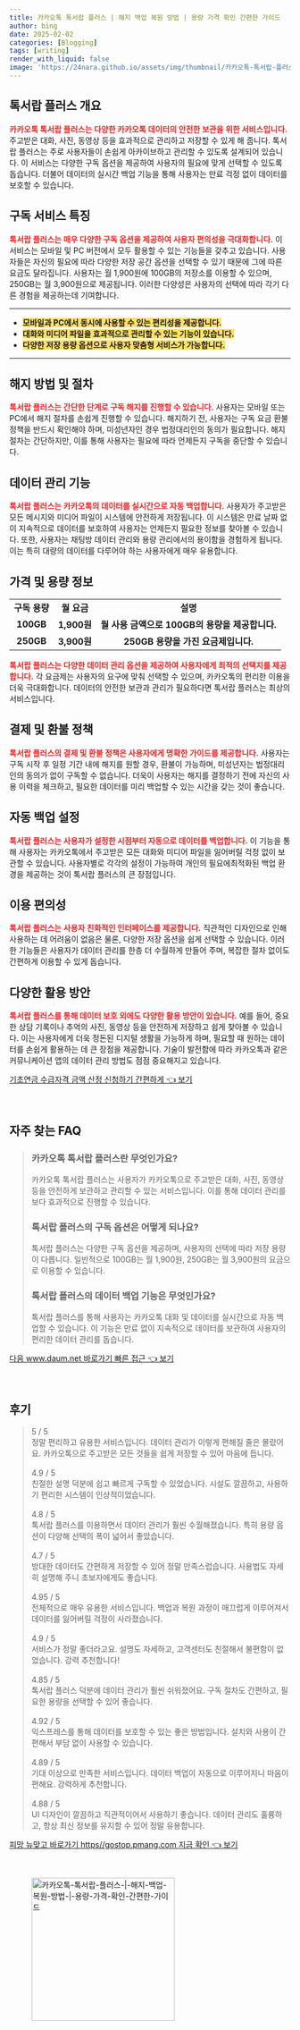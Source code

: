 ```yaml
---
title: 카카오톡 톡서랍 플러스 | 해지 백업 복원 방법 | 용량 가격 확인 간편한 가이드
author: bing
date: 2025-02-02
categories: [Blogging]
tags: [writing]
render_with_liquid: false
image: 'https://24nara.github.io/assets/img/thumbnail/카카오톡-톡서랍-플러스-|-해지-백업-복원-방법-|-용량-가격-확인-간편한-가이드.webp'
---
```



<h2 id='톡서랍 플러스 개요'>톡서랍 플러스 개요</h2>

<p><b><span style="color: #ee2323;">카카오톡 톡서랍 플러스는 다양한 카카오톡 데이터의 안전한 보관을 위한 서비스입니다.</span></b> 주고받은 대화, 사진, 동영상 등을 효과적으로 관리하고 저장할 수 있게 해 줍니다. 톡서랍 플러스는 주로 사용자들이 손쉽게 아카이브하고 관리할 수 있도록 설계되어 있습니다. 이 서비스는 다양한 구독 옵션을 제공하여 사용자의 필요에 맞게 선택할 수 있도록 돕습니다. 더불어 데이터의 실시간 백업 기능을 통해 사용자는 만료 걱정 없이 데이터를 보호할 수 있습니다.</p>

<h2 id='구독 서비스 특징'>구독 서비스 특징</h2>

<p><b><span style="color: #ee2323;">톡서랍 플러스는 매우 다양한 구독 옵션을 제공하여 사용자 편의성을 극대화합니다.</span></b> 이 서비스는 모바일 및 PC 버전에서 모두 활용할 수 있는 기능들을 갖추고 있습니다. 사용자들은 자신의 필요에 따라 다양한 저장 공간 옵션을 선택할 수 있기 때문에 그에 따른 요금도 달라집니다. 사용자는 월 1,900원에 100GB의 저장소를 이용할 수 있으며, 250GB는 월 3,900원으로 제공됩니다. 이러한 다양성은 사용자의 선택에 따라 각기 다른 경험을 제공하는데 기여합니다.</p>

<hr />

<ul>
    <li><b><span style="background-color: #ffe066;">모바일과 PC에서 동시에 사용할 수 있는 편리성을 제공합니다.</span></b></li>
    <li><b><span style="background-color: #ffe066;">대화와 미디어 파일을 효과적으로 관리할 수 있는 기능이 있습니다.</span></b></li>
    <li><b><span style="background-color: #ffe066;">다양한 저장 용량 옵션으로 사용자 맞춤형 서비스가 가능합니다.</span></b></li>
</ul>

<hr />

<h2 id='해지 방법 및 절차'>해지 방법 및 절차</h2>

<p><b><span style="color: #ee2323;">톡서랍 플러스는 간단한 단계로 구독 해지를 진행할 수 있습니다.</span></b> 사용자는 모바일 또는 PC에서 해지 절차를 손쉽게 진행할 수 있습니다. 해지하기 전, 사용자는 구독 요금 환불 정책을 반드시 확인해야 하며, 미성년자인 경우 법정대리인의 동의가 필요합니다. 해지 절차는 간단하지만, 이를 통해 사용자는 필요에 따라 언제든지 구독을 중단할 수 있습니다.</p>

<h2 id='데이터 관리 기능'>데이터 관리 기능</h2>

<p><b><span style="color: #ee2323;">톡서랍 플러스는 카카오톡의 데이터를 실시간으로 자동 백업합니다.</span></b> 사용자가 주고받은 모든 메시지와 미디어 파일이 시스템에 안전하게 저장됩니다. 이 시스템은 만료 날짜 없이 지속적으로 데이터를 보호하여 사용자는 언제든지 필요한 정보를 찾아볼 수 있습니다. 또한, 사용자는 채팅방 데이터 관리와 용량 관리에서의 용이함을 경험하게 됩니다. 이는 특히 대량의 데이터를 다루어야 하는 사용자에게 매우 유용합니다.</p>

<h2 id='가격 및 용량 정보'>가격 및 용량 정보</h2>

<table>
    <tr>
        <td style="text-align: center; height: 17px;"><b>구독 용량</b></td>
        <td style="text-align: center; height: 17px;"><b>월 요금</b></td>
        <td style="text-align: center; height: 17px;"><b>설명</b></td>
    </tr>
    <tr>
        <td style="text-align: center; height: 17px;"><b>100GB</b></td>
        <td style="text-align: center; height: 17px;"><b>1,900원</b></td>
        <td style="text-align: center; height: 17px;"><b>월 사용 금액으로 100GB의 용량을 제공합니다.</b></td>
    </tr>
    <tr>
        <td style="text-align: center; height: 17px;"><b>250GB</b></td>
        <td style="text-align: center; height: 17px;"><b>3,900원</b></td>
        <td style="text-align: center; height: 17px;"><b>250GB 용량을 가진 요금제입니다.</b></td>
    </tr>
</table>

<p><b><span style="color: #ee2323;">톡서랍 플러스는 다양한 데이터 관리 옵션을 제공하여 사용자에게 최적의 선택지를 제공합니다.</span></b> 각 요금제는 사용자의 요구에 맞춰 선택할 수 있으며, 카카오톡의 편리한 이용을 더욱 극대화합니다. 데이터의 안전한 보관과 관리가 필요하다면 톡서랍 플러스는 최상의 서비스입니다.</p>

<h2 id='결제 및 환불 정책'>결제 및 환불 정책</h2>

<p><b><span style="color: #ee2323;">톡서랍 플러스의 결제 및 환불 정책은 사용자에게 명확한 가이드를 제공합니다.</span></b> 사용자는 구독 시작 후 일정 기간 내에 해지를 원할 경우, 환불이 가능하며, 미성년자는 법정대리인의 동의가 없이 구독할 수 없습니다. 더욱이 사용자는 해지를 결정하기 전에 자신의 사용 이력을 체크하고, 필요한 데이터를 미리 백업할 수 있는 시간을 갖는 것이 좋습니다.</p>

<h2 id='자동 백업 설정'>자동 백업 설정</h2>

<p><b><span style="color: #ee2323;">톡서랍 플러스는 사용자가 설정한 시점부터 자동으로 데이터를 백업합니다.</span></b> 이 기능을 통해 사용자는 카카오톡에서 주고받은 모든 대화와 미디어 파일을 잃어버릴 걱정 없이 보관할 수 있습니다. 사용자별로 각각의 설정이 가능하여 개인의 필요에최적화된 백업 환경을 제공하는 것이 톡서랍 플러스의 큰 장점입니다.</p>

<h2 id='이용 편의성'>이용 편의성</h2>

<p><b><span style="color: #ee2323;">톡서랍 플러스는 사용자 친화적인 인터페이스를 제공합니다.</span></b> 직관적인 디자인으로 인해 사용하는 데 어려움이 없음은 물론, 다양한 저장 옵션을 쉽게 선택할 수 있습니다. 이러한 기능들은 사용자가 데이터 관리를 한층 더 수월하게 만들어 주며, 복잡한 절차 없이도 간편하게 이용할 수 있게 돕습니다.</p>

<h2 id='다양한 활용 방안'>다양한 활용 방안</h2>

<p><b><span style="color: #ee2323;">톡서랍 플러스를 통해 데이터 보호 외에도 다양한 활용 방안이 있습니다.</span></b> 예를 들어, 중요한 상담 기록이나 추억의 사진, 동영상 등을 안전하게 저장하고 쉽게 찾아볼 수 있습니다. 이는 사용자에게 더욱 정돈된 디지털 생활을 가능하게 하며, 필요할 때 원하는 데이터를 손쉽게 활용하는 데 큰 장점을 제공합니다. 기술이 발전함에 따라 카카오톡과 같은 커뮤니케이션 앱의 데이터 관리 방법도 점점 중요해지고 있습니다.</p>


<p><a class="click-button" title="기초연금 수급자격 금액 산정 신청하기 간편하게" href="https://24nara.github.io/posts/%EA%B8%B0%EC%B4%88%EC%97%B0%EA%B8%88-%EC%88%98%EA%B8%89%EC%9E%90%EA%B2%A9-%EA%B8%88%EC%95%A1-%EC%82%B0%EC%A0%95-%EC%8B%A0%EC%B2%AD%ED%95%98%EA%B8%B0-%EA%B0%84%ED%8E%B8%ED%95%98%EA%B2%8C/" rel="dofollow">기초연금 수급자격 금액 산정 신청하기 간편하게 👈 보기</a></p><br>
<h2 id='자주_찾는_FAQ'>자주 찾는 FAQ</h2>
<div itemscope="" itemtype="https://schema.org/FAQPage"> 
<blockquote> 
<div itemscope="" itemprop="mainEntity" itemtype="https://schema.org/Question"> 
<h3 itemprop="name">카카오톡 톡서랍 플러스란 무엇인가요?</h3> 
<div itemscope="" itemprop="acceptedAnswer" itemtype="https://schema.org/Answer"> 
<span itemprop="text"> 
<p>카카오톡 톡서랍 플러스는 사용자가 카카오톡으로 주고받은 대화, 사진, 동영상 등을 안전하게 보관하고 관리할 수 있는 서비스입니다. 이를 통해 데이터 관리를 보다 효과적으로 진행할 수 있습니다.</p> 
</span> 
</div> 
</div> 

<div itemscope="" itemprop="mainEntity" itemtype="https://schema.org/Question"> 
<h3 itemprop="name">톡서랍 플러스의 구독 옵션은 어떻게 되나요?</h3> 
<div itemscope="" itemprop="acceptedAnswer" itemtype="https://schema.org/Answer"> 
<span itemprop="text"> 
<p>톡서랍 플러스는 다양한 구독 옵션을 제공하며, 사용자의 선택에 따라 저장 용량이 다릅니다. 일반적으로 100GB는 월 1,900원, 250GB는 월 3,900원의 요금으로 이용할 수 있습니다.</p> 
</span> 
</div> 
</div> 

<div itemscope="" itemprop="mainEntity" itemtype="https://schema.org/Question"> 
<h3 itemprop="name">톡서랍 플러스의 데이터 백업 기능은 무엇인가요?</h3> 
<div itemscope="" itemprop="acceptedAnswer" itemtype="https://schema.org/Answer"> 
<span itemprop="text"> 
<p>톡서랍 플러스를 통해 사용자는 카카오톡 대화 및 데이터를 실시간으로 자동 백업할 수 있습니다. 이 기능은 만료 없이 지속적으로 데이터를 보관하여 사용자의 편리한 데이터 관리를 돕습니다.</p> 
</span> 
</div> 
</div> 
</blockquote> 
</div>
<p><a class="click-button" title="다음 www.daum.net 바로가기 빠른 접근" href="https://24nara.github.io/posts/%EB%8B%A4%EC%9D%8C-www.daum.net-%EB%B0%94%EB%A1%9C%EA%B0%80%EA%B8%B0-%EB%B9%A0%EB%A5%B8-%EC%A0%91%EA%B7%BC/" rel="dofollow">다음 www.daum.net 바로가기 빠른 접근 👈 보기</a></p><br>
<h2 id='후기'>후기</h2>
<div itemscope itemtype="https://schema.org/Product">
  <blockquote>
  <div itemprop="review" itemscope itemtype="https://schema.org/Review">
      <div itemprop="reviewRating" itemscope itemtype="https://schema.org/Rating"> <span itemprop="ratingValue">5</span> / <span itemprop="bestRating">5</span> </div>
      <span itemprop="reviewBody">정말 편리하고 유용한 서비스입니다. 데이터 관리가 이렇게 편해질 줄은 몰랐어요. 카카오톡으로 주고받은 모든 것들을 쉽게 저장할 수 있어 마음에 듭니다.</span>
  </div>
  <br>
  <div itemprop="review" itemscope itemtype="https://schema.org/Review">
      <div itemprop="reviewRating" itemscope itemtype="https://schema.org/Rating"> <span itemprop="ratingValue">4.9</span> / <span itemprop="bestRating">5</span> </div>
      <span itemprop="reviewBody">친절한 설명 덕분에 쉽고 빠르게 구독할 수 있었습니다. 시설도 깔끔하고, 사용하기 편리한 시스템이 인상적이었습니다.</span>
  </div>
  <br>
  <div itemprop="review" itemscope itemtype="https://schema.org/Review">
      <div itemprop="reviewRating" itemscope itemtype="https://schema.org/Rating"> <span itemprop="ratingValue">4.8</span> / <span itemprop="bestRating">5</span> </div>
      <span itemprop="reviewBody">톡서랍 플러스를 이용하면서 데이터 관리가 훨씬 수월해졌습니다. 특히 용량 옵션이 다양해 선택의 폭이 넓어서 좋았습니다.</span>
  </div>
  <br>
  <div itemprop="review" itemscope itemtype="https://schema.org/Review">
      <div itemprop="reviewRating" itemscope itemtype="https://schema.org/Rating"> <span itemprop="ratingValue">4.7</span> / <span itemprop="bestRating">5</span> </div>
      <span itemprop="reviewBody">방대한 데이터도 간편하게 저장할 수 있어 정말 만족스럽습니다. 사용법도 자세히 설명해 주니 초보자에게도 좋습니다.</span>
  </div>
  <br>
  <div itemprop="review" itemscope itemtype="https://schema.org/Review">
      <div itemprop="reviewRating" itemscope itemtype="https://schema.org/Rating"> <span itemprop="ratingValue">4.95</span> / <span itemprop="bestRating">5</span> </div>
      <span itemprop="reviewBody">전체적으로 매우 유용한 서비스입니다. 백업과 복원 과정이 매끄럽게 이루어져서 데이터를 잃어버릴 걱정이 사라졌습니다.</span>
  </div>
  <br>
  <div itemprop="review" itemscope itemtype="https://schema.org/Review">
      <div itemprop="reviewRating" itemscope itemtype="https://schema.org/Rating"> <span itemprop="ratingValue">4.9</span> / <span itemprop="bestRating">5</span> </div>
      <span itemprop="reviewBody">서비스가 정말 좋더라고요. 설명도 자세하고, 고객센터도 친절해서 불편함이 없었습니다. 강력 추천합니다!</span>
  </div>
  <br>
  <div itemprop="review" itemscope itemtype="https://schema.org/Review">
      <div itemprop="reviewRating" itemscope itemtype="https://schema.org/Rating"> <span itemprop="ratingValue">4.85</span> / <span itemprop="bestRating">5</span> </div>
      <span itemprop="reviewBody">톡서랍 플러스 덕분에 데이터 관리가 훨씬 쉬워졌어요. 구독 절차도 간편하고, 필요한 용량을 선택할 수 있어 좋습니다.</span>
  </div>
  <br>
  <div itemprop="review" itemscope itemtype="https://schema.org/Review">
      <div itemprop="reviewRating" itemscope itemtype="https://schema.org/Rating"> <span itemprop="ratingValue">4.92</span> / <span itemprop="bestRating">5</span> </div>
      <span itemprop="reviewBody">익스프레스를 통해 데이터를 보호할 수 있는 좋은 방법입니다. 설치와 사용이 간편해서 부담 없이 사용할 수 있습니다.</span>
  </div>
  <br>
  <div itemprop="review" itemscope itemtype="https://schema.org/Review">
      <div itemprop="reviewRating" itemscope itemtype="https://schema.org/Rating"> <span itemprop="ratingValue">4.89</span> / <span itemprop="bestRating">5</span> </div>
      <span itemprop="reviewBody">기대 이상으로 만족한 서비스입니다. 데이터 백업이 자동으로 이루어지니 마음이 편해요. 강력하게 추천합니다.</span>
  </div>
  <br>
  <div itemprop="review" itemscope itemtype="https://schema.org/Review">
      <div itemprop="reviewRating" itemscope itemtype="https://schema.org/Rating"> <span itemprop="ratingValue">4.88</span> / <span itemprop="bestRating">5</span> </div>
      <span itemprop="reviewBody">UI 디자인이 깔끔하고 직관적이어서 사용하기 좋습니다. 데이터 관리도 훌륭하고, 항상 최신 정보를 유지할 수 있어 정말 유용합니다.</span>
  </div>
  </blockquote>
</div>
<p><a class="click-button" title="피망 뉴맞고 바로가기 https//gostop.pmang.com 지금 확인" href="https://24nara.github.io/posts/%ED%94%BC%EB%A7%9D-%EB%89%B4%EB%A7%9E%EA%B3%A0-%EB%B0%94%EB%A1%9C%EA%B0%80%EA%B8%B0-httpsgostop.pmang.com-%EC%A7%80%EA%B8%88-%ED%99%95%EC%9D%B8/" rel="dofollow">피망 뉴맞고 바로가기 https//gostop.pmang.com 지금 확인 👈 보기</a></p><br>
<figure class="image"><img src="https://24nara.github.io/assets/img/thumbnail/카카오톡-톡서랍-플러스-|-해지-백업-복원-방법-|-용량-가격-확인-간편한-가이드.webp" alt="카카오톡-톡서랍-플러스-|-해지-백업-복원-방법-|-용량-가격-확인-간편한-가이드" width="256" height="256"></figure>